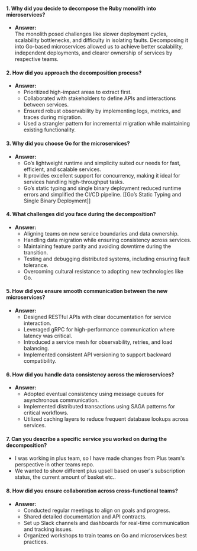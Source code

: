 #### **1. Why did you decide to decompose the Ruby monolith into microservices?**

- **Answer:**  
    The monolith posed challenges like slower deployment cycles, scalability bottlenecks, and difficulty in isolating faults. Decomposing it into Go-based microservices allowed us to achieve better scalability, independent deployments, and clearer ownership of services by respective teams.

#### **2. How did you approach the decomposition process?**

- **Answer:**
    - Prioritized high-impact areas to extract first.
    - Collaborated with stakeholders to define APIs and interactions between services.
    - Ensured robust observability by implementing logs, metrics, and traces during migration.
    - Used a strangler pattern for incremental migration while maintaining existing functionality.

#### **3. Why did you choose Go for the microservices?**

- **Answer:**
    - Go’s lightweight runtime and simplicity suited our needs for fast, efficient, and scalable services.
    - It provides excellent support for concurrency, making it ideal for services handling high-throughput tasks.
    - Go’s static typing and single binary deployment reduced runtime errors and simplified the CI/CD pipeline. [[Go’s Static Typing and Single Binary Deployment]]

#### **4. What challenges did you face during the decomposition?**

- **Answer:**
    - Aligning teams on new service boundaries and data ownership.
    - Handling data migration while ensuring consistency across services.
    - Maintaining feature parity and avoiding downtime during the transition.
    - Testing and debugging distributed systems, including ensuring fault tolerance.
    - Overcoming cultural resistance to adopting new technologies like Go.

#### **5. How did you ensure smooth communication between the new microservices?**

- **Answer:**
    - Designed RESTful APIs with clear documentation for service interaction.
    - Leveraged gRPC for high-performance communication where latency was critical.
    - Introduced a service mesh for observability, retries, and load balancing.
    - Implemented consistent API versioning to support backward compatibility.

#### **6. How did you handle data consistency across the microservices?**

- **Answer:**
    - Adopted eventual consistency using message queues for asynchronous communication.
    - Implemented distributed transactions using SAGA patterns for critical workflows.
    - Utilized caching layers to reduce frequent database lookups across services.

#### **7. Can you describe a specific service you worked on during the decomposition?**
- I was working in plus team, so I have made changes from Plus team's perspective in other teams repo.
- We wanted to show different plus upsell based on user's subscription status, the current amount of basket etc..

#### **8. How did you ensure collaboration across cross-functional teams?**

- **Answer:**
    - Conducted regular meetings to align on goals and progress.
    - Shared detailed documentation and API contracts.
    - Set up Slack channels and dashboards for real-time communication and tracking issues.
    - Organized workshops to train teams on Go and microservices best practices.